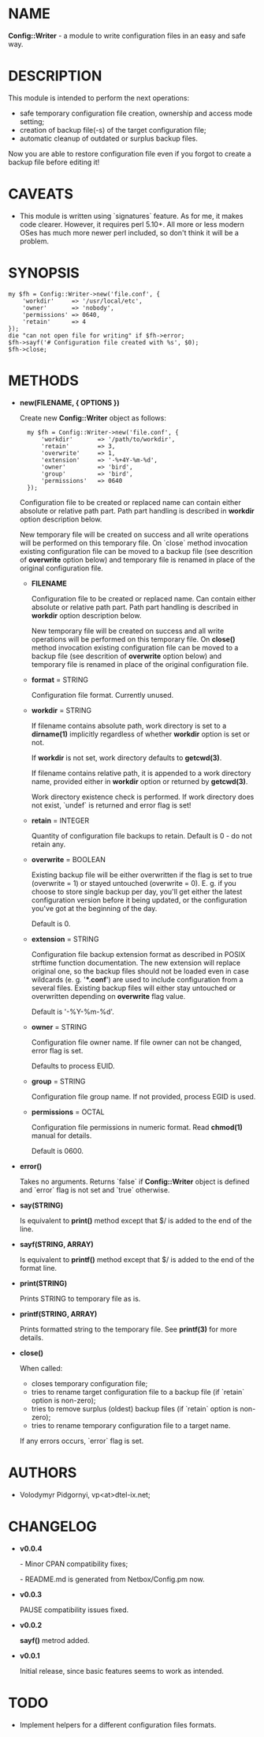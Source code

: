 # NAME

**Config::Writer** - a module to write configuration files
in an easy and safe way.

# DESCRIPTION

This module is intended to perform the next operations:

- safe temporary configuration file creation, ownership and
access mode setting;
- creation of backup file(-s) of the target configuration file;
- automatic cleanup of outdated or surplus backup files.

Now you are able to restore configuration file even if you
forgot to create a backup file before editing it!

# CAVEATS

- This module is written using \`signatures\` feature. As for me,
it makes code clearer. However, it requires perl 5.10+. All
more or less modern OSes has much more newer perl included, so
don't think it will be a problem.

# **SYNOPSIS**

    my $fh = Config::Writer->new('file.conf', {
        'workdir'     => '/usr/local/etc',
        'owner'       => 'nobody',
        'permissions' => 0640,
        'retain'      => 4
    });
    die "can not open file for writing" if $fh->error;
    $fh->sayf('# Configuration file created with %s', $0);
    $fh->close;

# **METHODS**

- **new(FILENAME, { OPTIONS })**

    Create new **Config::Writer** object as follows:

        my $fh = Config::Writer->new('file.conf', {
            'workdir'       => '/path/to/workdir',
            'retain'        => 3,
            'overwrite'     => 1,
            'extension'     => '-%+4Y-%m-%d',
            'owner'         => 'bird',
            'group'         => 'bird',
            'permissions'   => 0640
        });

    Configuration file to be created or replaced name can contain either absolute or
    relative path part. Path part handling is described in **workdir** option description
    below.

    New temporary file will be created on success and all write operations will be
    performed on this temporary file. On \`close\` method invocation existing configuration
    file can be moved to a backup file (see descrition of **overwrite** option below) and
    temporary file is renamed in place of the original configuration file.

    - **FILENAME**

        Configuration file to be created or replaced name. Can contain either absolute or
        relative path part. Path part handling is described in **workdir** option description below.

        New temporary file will be created on success and all write operations will be performed
        on this temporary file. On **close()** method invocation existing configuration file can
        be moved to a backup file (see descrition of **overwrite** option below) and temporary file
        is renamed in place of the original configuration file.

    - **format** = STRING

        Configuration file format. Currently unused.

    - **workdir** = STRING

        If filename contains absolute path, work directory is set to a **dirname(1)**
        implicitly regardless of whether **workdir** option is set or not.

        If **workdir** is not set, work directory defaults to **getcwd(3)**.

        If filename contains relative path, it is appended to a work directory name,
        provided either in **workdir** option or returned by **getcwd(3)**.

        Work directory existence check is performed. If work directory does not exist, \`undef\`
        is returned and error flag is set!

    - **retain** = INTEGER

        Quantity of configuration file backups to retain. Default is 0 - do not retain any.

    - **overwrite** = BOOLEAN

        Existing backup file will be either overwritten if the flag is set to true
        (overwrite = 1) or stayed untouched (overwrite = 0). E. g. if you choose to
        store single backup per day, you'll get either the latest configuration version
        before it being updated, or the configuration you've got at the beginning of the
        day.

        Default is 0.

    - **extension** = STRING

        Configuration file backup extension format as described in POSIX strftime function
        documentation. The new extension will replace original one, so the backup files
        should not be loaded even in case wildcards (e. g. '**\*.conf**') are used to include
        configuration from a several files. Existing backup files will either stay untouched
        or overwritten depending on **overwrite** flag value.

        Default is '-%Y-%m-%d'.

    - **owner** = STRING

        Configuration file owner name. If file owner can not be changed, error flag is set.

        Defaults to process EUID.

    - **group** = STRING

        Configuration file group name. If not provided, process EGID is used.

    - **permissions** = OCTAL

        Configuration file permissions in numeric format. Read **chmod(1)** manual for
        details.

        Default is 0600.

- **error()**

    Takes no arguments. Returns \`false\` if **Config::Writer** object is
    defined and \`error\` flag is not set and \`true\` otherwise.

- **say(STRING)**

    Is equivalent to **print()** method except that $/ is added to the end of the line.

- **sayf(STRING, ARRAY)**

    Is equivalent to **printf()** method except that $/ is added to the end of the format line.

- **print(STRING)**

    Prints STRING to temporary file as is.

- **printf(STRING, ARRAY)**

    Prints formatted string to the temporary file. See **printf(3)** for
    more details.

- **close()**

    When called:

    - closes temporary configuration file;
    - tries to rename target configuration file to a backup file (if \`retain\`
    option is non-zero);
    - tries to remove surplus (oldest) backup files (if \`retain\` option is non-zero); 
    - tries to rename temporary configuration file to a target name.

    If any errors occurs, \`error\` flag is set.

# **AUTHORS**

- Volodymyr Pidgornyi, vp&lt;at>dtel-ix.net;

# **CHANGELOG**

- **v0.0.4**

    \- Minor CPAN compatibility fixes;

    \- README.md is generated from Netbox/Config.pm now.

- **v0.0.3**

    PAUSE compatibility issues fixed.

- **v0.0.2**

    **sayf()** metrod added.

- **v0.0.1**

    Initial release, since basic features seems to work as intended.

# **TODO**

- Implement helpers for a different configuration files formats.
